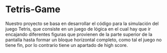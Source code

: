 # Tetris-Game
Nuestro proyecto se basa en desarrollar el código para la simulación del juego
Tetris, que consiste en un juego de lógica en el cual hay que ir encajando diferentes
figuras que provienen de la parte superior de la pantalla hasta formar un bloque
horizontal completo, como tal el juego no tiene fin, por lo contrario tiene un apartado
de high score.
